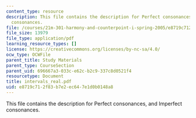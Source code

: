 ```yaml
---
content_type: resource
description: This file contains the description for Perfect consonances, and Imperfect
  consonances.
file: /courses/21m-301-harmony-and-counterpoint-i-spring-2005/e8719c712f83b7e2ec647e1d0b0148a8_intervals_real.pdf
file_size: 13979
file_type: application/pdf
learning_resource_types: []
license: https://creativecommons.org/licenses/by-nc-sa/4.0/
ocw_type: OCWFile
parent_title: Study Materials
parent_type: CourseSection
parent_uid: 696667a3-033c-e62c-b2c9-337c8d0521f4
resourcetype: Document
title: intervals_real.pdf
uid: e8719c71-2f83-b7e2-ec64-7e1d0b0148a8
---
```

This file contains the description for Perfect consonances, and Imperfect consonances.